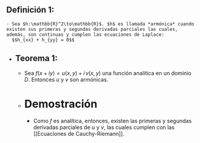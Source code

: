 ## Definición 1:
	- Sea $h:\mathbb{R}^2\to\mathbb{R}$. $h$ es llamada *armónica* cuando existen sus primeras y segundas derivadas parciales las cuales, además, son continuas y cumplen las ecuaciones de Laplace:
	  $$h_{xx} + h_{yy} = 0$$
- ## Teorema 1:
	- Sea $f(x+iy) = u(x,y) + i\,v(x,y)$ una función analítica en un dominio $D$. Entonces $u$ y $v$ son armónicas.
	- # Demostración
		- Como $f$ es analítica, entonces, existen las primeras y segundas derivadas parciales de $u$ y $v$, las cuales cumplen con las [[Ecuaciones de Cauchy-Riemann]].